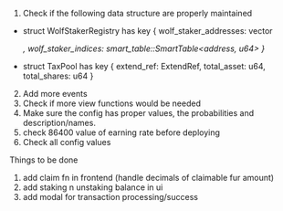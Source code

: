 1. Check if the following data structure are properly maintained
-   struct WolfStakerRegistry has key {
        wolf_staker_addresses: vector<address>,
        wolf_staker_indices: smart_table::SmartTable<address, u64>
    }

-   struct TaxPool has key {
        extend_ref: ExtendRef,
        total_asset: u64,
        total_shares: u64
    }

2. Add more events
3. Check if more view functions would be needed
4. Make sure the config has proper values, the probabilities and description/names.
5. check 86400 value of earning rate before deploying
6. Check all config values

Things to be done
1. add claim fn in frontend (handle decimals of claimable fur amount)
2. add staking n unstaking balance in ui
3. add modal for transaction processing/success
